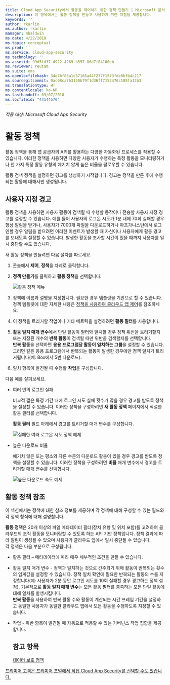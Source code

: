```yaml
---
title: Cloud App Security에서 활동을 제어하기 위한 정책 만들기 | Microsoft 문서
description: 이 항목에서는 활동 정책을 만들고 사용하기 위한 지침을 제공합니다.
keywords: ''
author: rkarlin
ms.author: rkarlin
manager: mbaldwin
ms.date: 4/22/2018
ms.topic: conceptual
ms.prod: ''
ms.service: cloud-app-security
ms.technology: ''
ms.assetid: 99d5fd37-d922-4269-b557-86d7f84180eb
ms.reviewer: reutam
ms.suite: ems
ms.openlocfilehash: 34e7bf83a1c37165a44f237f1573fde8bfb4c217
ms.sourcegitcommit: 0ac08ca7b3140b79f1d36ff7152476c188fa12b3
ms.translationtype: HT
ms.contentlocale: ko-KR
ms.lasthandoff: 09/07/2018
ms.locfileid: "44144570"
---
```

*적용 대상: Microsoft Cloud App Security*


# <a name="activity-policies"></a>활동 정책
활동 정책을 통해 앱 공급자의 API를 활용하는 다양한 자동화된 프로세스를 적용할 수 있습니다. 이러한 정책을 사용하면 다양한 사용자가 수행하는 특정 활동을 모니터링하거나 한 가지 특정 활동 유형의 예기치 않게 높은 비율을 팔로우할 수 있습니다.  
  
활동 검색 정책을 설정하면 경고를 생성하기 시작합니다. 경고는 정책을 만든 후에 수행되는 활동에 대해서만 생성됩니다.
  
  
## <a name="custom-alerts"></a>사용자 지정 경고  
활동 정책을 사용하면 사용자 활동이 검색될 때 수행할 동작이나 전송할 사용자 지정 경고를 설정할 수 있습니다. 예를 들어 사용자의 로그온 시도가 1분 내에 70회 실패할 경우 항상 알림을 받거나, 사용자가 7000개 파일을 다운로드하거나 아프가니스탄에서 로그인할 경우 알림을 받으려면 이러한 이벤트가 발생할 때 자신이나 사용자에게 활동 경고를 보내도록 설정할 수 있습니다. 발생한 활동을 조사할 시간이 있을 때까지 사용자를 일시 중단할 수도 있습니다.  
  
새 활동 정책을 만들려면 다음 절차를 따르세요.  
  
1.  콘솔에서 **제어**, **정책**을 차례로 클릭합니다.  
  
2.  **정책 만들기**를 클릭하고 **활동 정책**을 선택합니다.  
  
     ![활동 정책 메뉴](./media/activity-policy-menu.png "활동 정책 메뉴")  
  
3.  정책에 이름과 설명을 지정합니다. 필요한 경우 템플릿을 기반으로 할 수 있습니다. 정책 템플릿에 대한 자세한 내용은 [정책을 사용하여 클라우드 앱 제어](control-cloud-apps-with-policies.md)를 참조하세요.  
  
4.  이 정책을 트리거할 작업이나 기타 메트릭을 설정하려면 **활동 필터**를 사용합니다.  
  
5.  **활동 일치 매개 변수**에서 단일 활동이 필터와 일치할 경우 정책 위반을 트리거할지 또는 지정된 개수의 **반복 활동**이 검색될 때만 위반을 검색할지를 선택합니다.  
    **반복 활동**을 선택하면 **응용 프로그램당 활동이 일치하는 그룹**을 설정할 수 있습니다. 그러면 같은 응용 프로그램에서 반복되는 활동이 발생한 경우에만 정책 일치가 트리거됩니다(예: Box에서 5번 다운로드).  
  
6.  일치 항목이 발견될 때 수행할 **작업**을 구성합니다.  
  
다음 예를 살펴보세요.  
  
-   여러 번의 로그인 실패  
  
     비교적 짧은 특정 기간 내에 로그인 시도 실패 횟수가 많을 경우 경고를 받도록 정책을 설정할 수 있습니다. 이러한 정책을 구성하려면 **새 활동 정책** 페이지에서 적절한 활동 필터를 선택합니다.  
  
     **활동 필터** 필드 아래에서 경고를 트리거할 매개 변수를 구성합니다.  
  
     ![실패한 여러 로그온 시도 정책 예제](./media/multiple-failed-log-on-attempts-policy-example.png "실패한 여러 로그온 시도 정책 예제")  
  
-   높은 다운로드 비율  
  
     예기치 않은 또는 평소와 다른 수준의 다운로드 활동이 있을 경우 경고를 받도록 정책을 설정할 수 있습니다. 이러한 정책을 구성하려면 **비율** 매개 변수에서 경고를 트리거할 매개 변수를 선택합니다.  
  
     ![높은 다운로드 속도 예제](./media/high-download-rate-example.png "높은 다운로드 속도 예제")  
  
  
## <a name="activity-policy-reference"></a>활동 정책 참조  
이 섹션에서는 정책에 대한 참조 정보를 제공하며 각 정책에 대해 구성할 수 있는 필드와 각 정책 형식에 대해 설명합니다.  
  
**활동 정책**은 20개 이상의 파일 메타데이터 필터(장치 유형 및 위치 포함)를 고려하여 클라우드의 조직 활동을 모니터링할 수 있도록 하는 API 기반 정책입니다. 정책 결과에 따라 알림이 생성될 수 있으며 사용자가 클라우드 앱에서 일시 중단될 수 있습니다.   
각 정책은 다음 부분으로 구성됩니다.  
  
- 활동 필터 – 메타데이터에 따라 매우 세부적인 조건을 만들 수 있습니다.  
  
- 활동 일치 매개 변수 - 정책과 일치하는 것으로 간주되기 위해 활동이 반복되는 횟수의 임계값을 설정할 수 있습니다.  정책 일치 확인에 필요한 반복되는 활동의 수를 지정합니다(예: 사용자가 2분 동안 로그인 시도를 10회 실패할 경우 경고하는 정책 설정).  기본적으로 **활동 일치 매개 변수**는 모든 활동 필터를 충족하는 모든 단일 활동에 대해 일치를 발생시킵니다.   
  **반복 활동**을 사용하여 반복 활동 수와 활동이 계산되는 시간 프레임 기간을 설정하고 동일한 사용자가 동일한 클라우드 앱에서 모든 활동을 수행하도록 지정할 수 있습니다.  
  
  
- 작업 - 위반 항목이 발견될 때 자동으로 적용할 수 있는 거버넌스 작업 집합을 제공합니다.  
  ## <a name="see-also"></a>참고 항목  
  [데이터 보호 정책](data-protection-policies.md)   

[프리미어 고객은 프리미어 포털에서 직접 Cloud App Security를 선택할 수도 있습니다.](https://premier.microsoft.com/)  
  
  